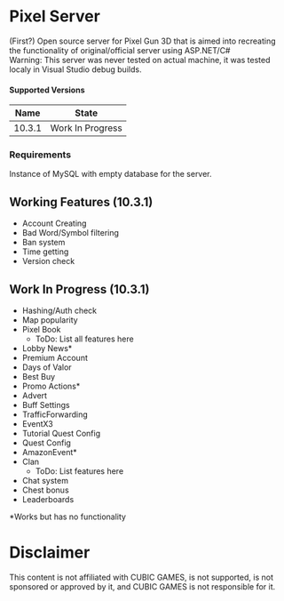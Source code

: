 # Pixel Server
(First?) Open source server for Pixel Gun 3D that is aimed into recreating the functionality of original/official server using ASP.NET/C#  
Warning: This server was never tested on actual machine, it was tested localy in Visual Studio debug builds.
#### Supported Versions
|Name|State|
|----|-----|
|10.3.1|Work In Progress|

### Requirements
Instance of MySQL with empty database for the server.
  
## Working Features (10.3.1)
- Account Creating
- Bad Word/Symbol filtering
- Ban system
- Time getting
- Version check
  
## Work In Progress (10.3.1)
- Hashing/Auth check
- Map popularity
- Pixel Book
  - ToDo: List all features here
- Lobby News*
- Premium Account
- Days of Valor
- Best Buy
- Promo Actions*
- Advert
- Buff Settings
- TrafficForwarding
- EventX3
- Tutorial Quest Config
- Quest Config
- AmazonEvent*
- Clan
  - ToDo: List features here
- Chat system
- Chest bonus
- Leaderboards

*Works but has no functionality  

# Disclaimer

This content is not affiliated with CUBIC GAMES, is not supported, is not sponsored or approved by it, and CUBIC GAMES is not responsible for it.
